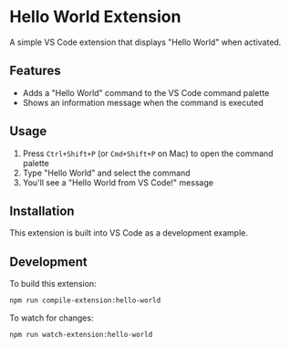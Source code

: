 # Hello World Extension

A simple VS Code extension that displays "Hello World" when activated.

## Features

- Adds a "Hello World" command to the VS Code command palette
- Shows an information message when the command is executed

## Usage

1. Press `Ctrl+Shift+P` (or `Cmd+Shift+P` on Mac) to open the command palette
2. Type "Hello World" and select the command
3. You'll see a "Hello World from VS Code!" message

## Installation

This extension is built into VS Code as a development example.

## Development

To build this extension:

```bash
npm run compile-extension:hello-world
```

To watch for changes:

```bash
npm run watch-extension:hello-world
```